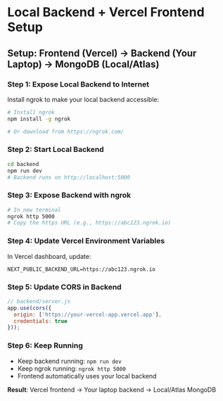 # Local Backend + Vercel Frontend Setup

## Setup: Frontend (Vercel) → Backend (Your Laptop) → MongoDB (Local/Atlas)

### Step 1: Expose Local Backend to Internet
Install ngrok to make your local backend accessible:
```bash
# Install ngrok
npm install -g ngrok

# Or download from https://ngrok.com/
```

### Step 2: Start Local Backend
```bash
cd backend
npm run dev
# Backend runs on http://localhost:5000
```

### Step 3: Expose Backend with ngrok
```bash
# In new terminal
ngrok http 5000
# Copy the https URL (e.g., https://abc123.ngrok.io)
```

### Step 4: Update Vercel Environment Variables
In Vercel dashboard, update:
```
NEXT_PUBLIC_BACKEND_URL=https://abc123.ngrok.io
```

### Step 5: Update CORS in Backend
```javascript
// backend/server.js
app.use(cors({
  origin: ['https://your-vercel-app.vercel.app'],
  credentials: true
}));
```

### Step 6: Keep Running
- Keep backend running: `npm run dev`
- Keep ngrok running: `ngrok http 5000`
- Frontend automatically uses your local backend

**Result**: Vercel frontend → Your laptop backend → Local/Atlas MongoDB